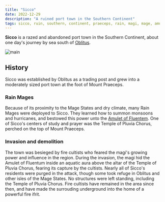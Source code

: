 ```yaml
---
title: "Sicco"
date: 2022-12-29
description: "A ruined port town in the Southern Continent"
tags: sicco, ruin, southern, continent, praeceps, rain, magi, mage, amulet, fluentum, pluvia
---
```


**Sicco** is a razed and abandoned port town in the Southern Continent, about
one day's journey by sea south of [Oblitus](../Oblitus/).

![main](https://smburdick.github.io/graem-wiki-media/sicco.png)

## History

Sicco was established by Oblitus as a trading post and grew into a moderately
sized port town at the foot of Mount Praeceps.

### Rain Mages

Because of its proximity to the Mage States and dry climate, many Rain Mages
were deployed to Sicco. They learned how to summon monsoons and hurricanes,
and bestowed this power unto the [Amulet of Fluentem](../Southern_Continent/#amulet-of-fluentum).
One of Sicco's centers of study and prayer was the Temple of Pluvia Chorus,
perched on the top of Mount Praeceps.

### Invasion and demolition

The town was besieged by fire cultists who feared the magi's growing power
and influence in the region. During the invasion, the magi hid the Amulet
of Fluentum inside an aquatic aura above the altar of the Temple of
Pluvia Chorus, fearing its capture by the cultists. Nearly all of Sicco's
residents were purged in the attack, though some took refuge in Oblitus
and other isles of the Mage States. No structures were left standing, including the
Temple of Pluvia Chorus. Fire cultists have remained in the area since then, and have made
the surrouding underground into the home of a powerful fire ifrit.
